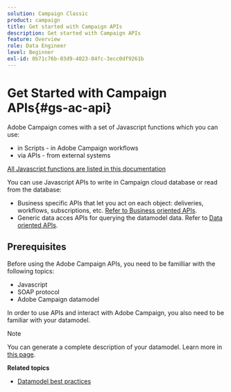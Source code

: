 ```yaml
---
solution: Campaign Classic
product: campaign
title: Get started with Campaign APIs
description: Get started with Campaign APIs
feature: Overview
role: Data Engineer
level: Beginner
exl-id: 0b71c76b-03d9-4023-84fc-3ecc0df9261b
---
```

# Get Started with Campaign APIs{#gs-ac-api}

Adobe Campaign comes with a set of Javascript functions which you can use:

* in Scripts - in Adobe Campaign workflows
* via APIs - from external systems

[All Javascript functions are listed in this documentation](https://docs.adobe.com/content/help/en/campaign-classic/technicalresources/api/p-1.html)

You can use Javascript APIs to write in Campaign cloud database or read from the database:

* Business specific APIs that let you act on each object: deliveries, workflows, subscriptions, etc. [Refer to Business oriented APIs](https://experienceleague.adobe.com/docs/campaign-classic/using/configuring-campaign-classic/api/business-oriented-apis.html).
* Generic data acces APIs for querying the datamodel data. Refer to [Data oriented APIs](https://experienceleague.adobe.com/docs/campaign-classic/using/configuring-campaign-classic/api/data-oriented-apis.html).


## Prerequisites

Before using the Adobe Campaign APIs, you need to be familliar with the following topics:

* Javascript
* SOAP protocol
* Adobe Campaign datamodel

In order to use APIs and interact with Adobe Campaign, you also need to be familiar with your datamodel.  

>[!NOTE]
>You can generate a complete description of your datamodel. Learn more in [this page](datamodel.md).


**Related topics**

* [Datamodel best practices](datamodel-best-practices.md)
